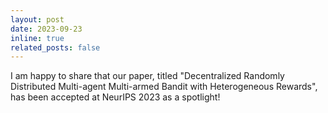 ```yaml
---
layout: post
date: 2023-09-23
inline: true
related_posts: false
---
```


I am happy to share that our paper, titled "Decentralized Randomly Distributed Multi-agent Multi-armed Bandit with Heterogeneous Rewards", has been accepted at NeurIPS 2023 as a spotlight! 
